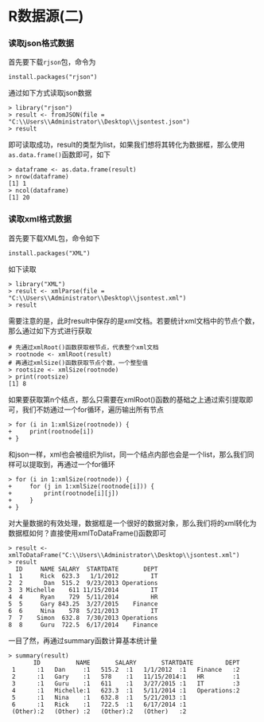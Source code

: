 # R数据源(二)
### 读取json格式数据
首先要下载`rjson`包，命令为
```
install.packages("rjson")
```
通过如下方式读取json数据
```
> library("rjson")
> result <- fromJSON(file = "C:\\Users\\Administrator\\Desktop\\jsontest.json")
> result
```
即可读取成功，result的类型为list，如果我们想将其转化为数据框，那么使用`as.data.frame()`函数即可，如下
```
> dataframe <- as.data.frame(result)
> nrow(dataframe)
[1] 1
> ncol(dataframe)
[1] 20
```
### 读取xml格式数据
首先要下载XML包，命令如下
```
install.packages("XML")
```
如下读取
```
> library("XML")
> result <- xmlParse(file = "C:\\Users\\Administrator\\Desktop\\jsontest.xml")
> result
```
需要注意的是，此时result中保存的是xml文档。若要统计xml文档中的节点个数，那么通过如下方式进行获取
```
# 先通过xmlRoot()函数获取根节点，代表整个xml文档
> rootnode <- xmlRoot(result)
# 再通过xmlSize()函数获取节点个数，一个整型值
> rootsize <- xmlSize(rootnode)
> print(rootsize)
[1] 8
```
如果要获取第n个结点，那么只需要在xmlRoot()函数的基础之上通过索引提取即可，我们不妨通过一个for循环，遍历输出所有节点
```
> for (i in 1:xmlSize(rootnode)) {
+     print(rootnode[i])
+ }
```
和json一样，xml也会被组织为list，同一个结点内部也会是一个list，那么我们同样可以提取到，再通过一个for循环
```
> for (i in 1:xmlSize(rootnode)) {
+     for (j in 1:xmlSize(rootnode[i])) {
+         print(rootnode[i][j])
+     }
+ }
```
对大量数据的有效处理，数据框是一个很好的数据对象，那么我们将的xml转化为数据框如何？直接使用xmlToDataFrame()函数即可
```
> result <- xmlToDataFrame("C:\\Users\\Administrator\\Desktop\\jsontest.xml")
> result
  ID     NAME SALARY  STARTDATE       DEPT
1  1     Rick  623.3   1/1/2012         IT
2  2      Dan  515.2  9/23/2013 Operations
3  3 Michelle    611 11/15/2014         IT
4  4     Ryan    729  5/11/2014         HR
5  5     Gary 843.25  3/27/2015    Finance
6  6     Nina    578  5/21/2013         IT
7  7    Simon  632.8  7/30/2013 Operations
8  8     Guru  722.5  6/17/2014    Finance
```
一目了然，再通过summary函数计算基本统计量
```
> summary(result)
       ID          NAME       SALARY       STARTDATE         DEPT  
 1      :1   Dan     :1   515.2  :1   1/1/2012  :1   Finance   :2  
 2      :1   Gary    :1   578    :1   11/15/2014:1   HR        :1  
 3      :1   Guru    :1   611    :1   3/27/2015 :1   IT        :3  
 4      :1   Michelle:1   623.3  :1   5/11/2014 :1   Operations:2  
 5      :1   Nina    :1   632.8  :1   5/21/2013 :1                 
 6      :1   Rick    :1   722.5  :1   6/17/2014 :1                 
 (Other):2   (Other) :2   (Other):2   (Other)   :2                 
 ```